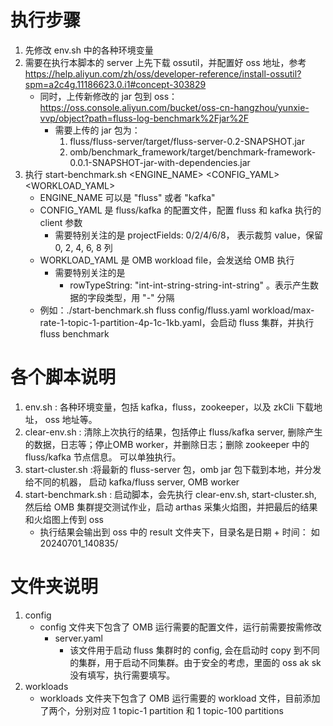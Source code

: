 # 执行步骤

1. 先修改 env.sh 中的各种环境变量
2. 需要在执行本脚本的 server 上先下载 ossutil，并配置好 oss
   地址，参考 https://help.aliyun.com/zh/oss/developer-reference/install-ossutil?spm=a2c4g.11186623.0.i1#concept-303829
   - 同时，上传新修改的 jar 包到
     oss： https://oss.console.aliyun.com/bucket/oss-cn-hangzhou/yunxie-vvp/object?path=fluss-log-benchmark%2Fjar%2F
     - 需要上传的 jar 包为：
       1. fluss/fluss-server/target/fluss-server-0.2-SNAPSHOT.jar
       2. omb/benchmark_framework/target/benchmark-framework-0.0.1-SNAPSHOT-jar-with-dependencies.jar
3. 执行 start-benchmark.sh <ENGINE_NAME> <CONFIG_YAML> <WORKLOAD_YAML>
   - ENGINE_NAME 可以是 "fluss" 或者 "kafka"
   - CONFIG_YAML 是 fluss/kafka 的配置文件，配置 fluss 和 kafka 执行的 client 参数
     - 需要特别关注的是 projectFields: 0/2/4/6/8， 表示裁剪 value，保留 0, 2, 4, 6, 8 列
   - WORKLOAD_YAML 是 OMB workload file，会发送给 OMB 执行
     - 需要特别关注的是
       - rowTypeString: "int-int-string-string-int-string" 。表示产生数据的字段类型，用 "-" 分隔
   - 例如：./start-benchmark.sh fluss config/fluss.yaml workload/max-rate-1-topic-1-partition-4p-1c-1kb.yaml，会启动 fluss
     集群，并执行 fluss benchmark

# 各个脚本说明

1. env.sh : 各种环境变量，包括 kafka，fluss，zookeeper，以及 zkCli 下载地址， oss 地址等。
2. clear-env.sh : 清除上次执行的结果，包括停止 fluss/kafka server, 删除产生的数据，日志等；停止OMB worker，并删除日志；删除 zookeeper 中的 fluss/kafka 节点信息。
   可以单独执行。
3. start-cluster.sh :将最新的 fluss-server 包，omb jar 包下载到本地，并分发给不同的机器， 启动 kafka/fluss server, OMB worker
4. start-benchmark.sh : 启动脚本，会先执行 clear-env.sh, start-cluster.sh, 然后给 OMB 集群提交测试作业，启动 arthas 采集火焰图，并把最后的结果和火焰图上传到 oss
   - 执行结果会输出到 oss 中的 result 文件夹下，目录名是日期 + 时间： 如 20240701_140835/

# 文件夹说明

1. config
   - config 文件夹下包含了 OMB 运行需要的配置文件，运行前需要按需修改
     - server.yaml
       - 该文件用于启动 fluss 集群时的 config, 会在启动时 copy 到不同的集群，用于启动不同集群。由于安全的考虑，里面的 oss ak sk 没有填写，执行需要填写。
2. workloads
   - workloads 文件夹下包含了 OMB 运行需要的 workload 文件，目前添加了两个，分别对应 1 topic-1 partition 和 1 topic-100 partitions


